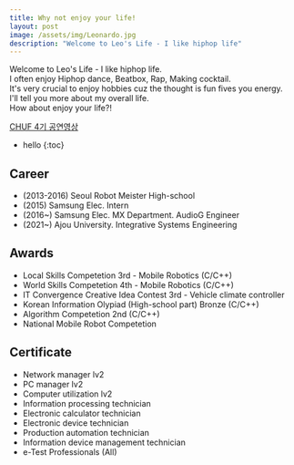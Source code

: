 ```yaml
---
title: Why not enjoy your life!
layout: post
image: /assets/img/Leonardo.jpg
description: "Welcome to Leo's Life - I like hiphop life"
---
```


Welcome to Leo's Life - I like hiphop life.  
I often enjoy Hiphop dance, Beatbox, Rap, Making cocktail.  
It's very crucial to enjoy hobbies cuz the thought is fun fives you energy.  
I'll tell you more about my overall life.  
How about enjoy your life?!

[CHUF 4기 공연영상](https://www.youtube.com/watch?v=SV-xumG8F1g"필수시청")  

* hello
{:toc}

## Career
- (2013-2016) Seoul Robot Meister High-school
- (2015) Samsung Elec. Intern
- (2016~) Samsung Elec. MX Department. AudioG Engineer
- (2021~) Ajou University. Integrative Systems Engineering

## Awards
- Local Skills Competetion 3rd - Mobile Robotics (C/C++)
- World Skills Competetion 4th - Mobile Robotics (C/C++)
- IT Convergence Creative Idea Contest 3rd - Vehicle climate controller
- Korean Information Olypiad (High-school part) Bronze (C/C++)
- Algorithm Competetion 2nd (C/C++)
- National Mobile Robot Competetion

## Certificate
- Network manager lv2
- PC manager lv2
- Computer utilization lv2
- Information processing technician
- Electronic calculator technician
- Electronic device technician
- Production automation technician
- Information device management technician
- e-Test Professionals (All)
